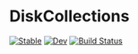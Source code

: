 # DiskCollections

[![Stable](https://img.shields.io/badge/docs-stable-blue.svg)](https://ahnlabb.github.io/DiskCollections.jl/stable)
[![Dev](https://img.shields.io/badge/docs-dev-blue.svg)](https://ahnlabb.github.io/DiskCollections.jl/dev)
[![Build Status](https://github.com/ahnlabb/DiskCollections.jl/workflows/CI/badge.svg)](https://github.com/ahnlabb/DiskCollections.jl/actions)
